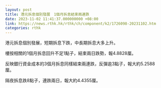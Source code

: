 ```yaml
---
layout: post
title: 港元拆息個別發展　1個月拆息結束兩連跌
date: 2023-11-02 11:41:37.000000000 +08:00
link: https://news.rthk.hk/rthk/ch/component/k2/1726098-20231102.htm
categories: rthk
---
```


港元拆息個別發展，短期拆息下跌，中長期拆息大多上升。

樓按相關的1個月拆息回升不足1點子，結束兩日跌勢，報4.8828厘。

反映銀行資金成本的3個月拆息同樣結束兩連跌，反彈逾3點子，報大約5.2588厘。

隔夜拆息跌8點子，連跌兩日，報大約4.4355厘。
